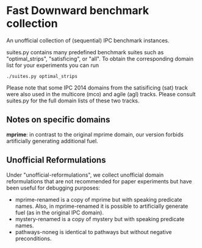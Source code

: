 Fast Downward benchmark collection
==================================

An unofficial collection of (sequential) IPC benchmark instances.

suites.py contains many predefined benchmark suites such as
"optimal_strips", "satisficing", or "all". To obtain the
corresponding domain list for your experiments you can run

    ./suites.py optimal_strips

Please note that some IPC 2014 domains from the satisificing (sat)
track were also used in the multicore (mco) and agile (agl) tracks.
Please consult suites.py for the full domain lists of these two tracks.

Notes on specific domains
-------------------------

**mprime**: in contrast to the original mprime domain, our version forbids
artificially generating additional fuel.

Unofficial Reformulations
-------------------------

Under "unofficial-reformulations", we collect unofficial domain
reformulations that are not recommended for paper experiments but have
been useful for debugging purposes:

  * mprime-renamed is a copy of mprime but with speaking predicate names.
    Also, in mprime-renamed it is possible to artificially generate fuel
    (as in the original IPC domain).
  * mystery-renamed is a copy of mystery but with speaking predicate
    names.
  * pathways-noneg is identical to pathways but without negative
    preconditions.

